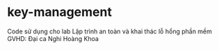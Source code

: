 # key-management
Code sử dụng cho lab Lập trình an toàn và khai thác lỗ hổng phần mềm
GVHD: Đại ca Nghi Hoàng Khoa
